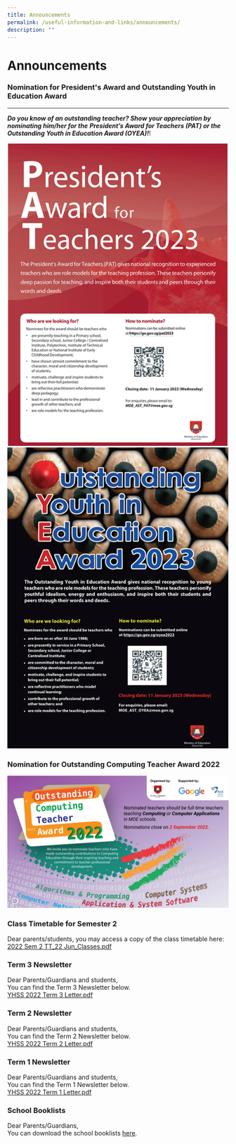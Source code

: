 ```yaml
---
title: Announcements
permalink: /useful-information-and-links/announcements/
description: ""
---
```

# **Announcements**
### Nomination for President's Award and Outstanding Youth in Education Award
-------------------------------------------------------------------------
**_Do you know of an outstanding teacher? Show your appreciation by nominating him/her for the_** **_President’s Award for Teachers (PAT) or the Outstanding Youth in Education Award (OYEA)!_**!

![](/images/APicture2.png)
![](/images/APicture3.png)


### Nomination for Outstanding Computing Teacher Award 2022

![](/images/zzz.png)

### Class Timetable for Semester 2

Dear parents/students, you may access a copy of the class timetable here:  
[2022 Sem 2 TT_22 Jun_Classes.pdf](/files/2022%20Sem%202%20TT_22%20Jun_Classes.pdf)  

### Term 3 Newsletter

Dear Parents/Guardians and students,  
You can find the Term 3 Newsletter below.  
[YHSS 2022 Term 3 Letter.pdf](/files/YHSS%202022%20Term%203%20Letter.pdf)  

### Term 2 Newsletter

Dear Parents/Guardians and students,  
You can find the Term 2 Newsletter below.  
[YHSS 2022 Term 2 Letter.pdf](/files/YHSS%202022%20Term%202%20Letter.pdf)  

### Term 1 Newsletter
Dear Parents/Guardians and students,   
You can find the Term 1 Newsletter below.  
[YHSS 2022 Term 1 Letter.pdf](/files/YHSS%202022%20Term%201%20Letter.pdf)  

### School Booklists        

Dear Parents/Guardians,  
You can download the school booklists [here](https://drive.google.com/drive/folders/1lHMe2ZokuGJl45dvSjpEES2we19U5WQd).